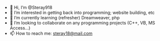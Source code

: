 - 👋 Hi, I’m @Steray918
- 👀 I’m interested in getting back into programming; website building, etc
- 🌱 I’m currently learning (refresher) Dreamweaver, php
- 💞️ I’m looking to collaborate on any programming projects (C++, VB, MS Access...) 
- 📫 How to reach me:  steray18@mail.com

<!---
Steray918/Steray918 is a ✨ special ✨ repository because its `README.md` (this file) appears on your GitHub profile.
You can click the Preview link to take a look at your changes.
--->
